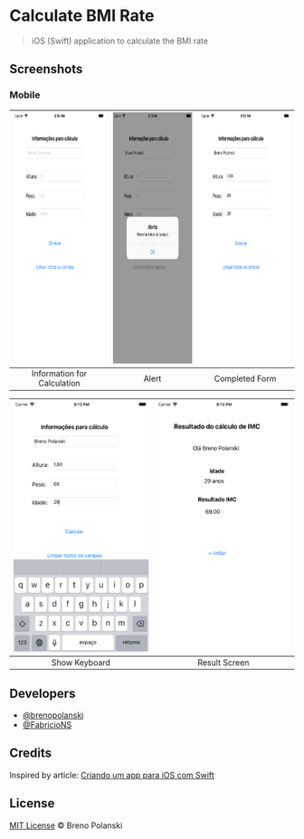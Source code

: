 # Calculate BMI Rate

> iOS (Swift) application to calculate the BMI rate

## Screenshots

### Mobile

| <img width="250" height="444" src="./demo/app-1.png"> | <img width="250" height="444" src="./demo/app-2.png"> | <img width="250" height="444" src="./demo/app-3.png"> |
| :---: | :---: | :---: |
| Information for Calculation | Alert | Completed Form |

| <img width="250" height="444" src="./demo/app-4.png"> | <img width="250" height="444" src="./demo/app-5.png"> |
| :---: | :---: |
| Show Keyboard | Result Screen |


## Developers

- [@brenopolanski](https://github.com/brenopolanski)
- [@FabricioNS](https://github.com/FabricioNS)

## Credits

Inspired by article: [Criando um app para iOS com Swift](https://medium.com/thdesenvolvedores/criando-um-app-para-ios-com-swift-4774505862f1)

## License

[MIT License](http://brenopolanski.mit-license.org/) © Breno Polanski
